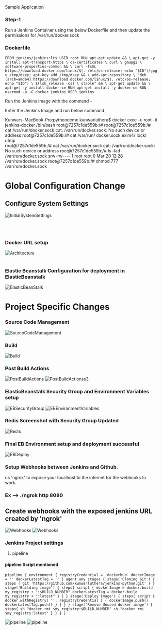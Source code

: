 Sample Application

### Step-1

Run a Jenkins Container using the below Dockerfile and then update the permissions for
/var/run/docker.sock

### Dockerfile

`FROM jenkins/jenkins:lts
USER root
RUN apt-get update && \
apt-get -y install apt-transport-https \
    ca-certificates \
    curl \
    gnupg2 \
    software-properties-common && \
curl -fsSL https://download.docker.com/linux/$(. /etc/os-release; echo "$ID")/gpg > /tmp/dkey; apt-key add /tmp/dkey && \
add-apt-repository \
    "deb [arch=amd64] https://download.docker.com/linux/$(. /etc/os-release; echo "$ID") \
    $(lsb_release -cs) \
    stable" && \
apt-get update && \
apt-get -y install docker-ce
RUN apt-get install -y docker-ce
RUN usermod -a -G docker jenkins
USER jenkins`

Run the Jenkins Image with the command - 


Enter the Jenkins Image and run below command

Kunwars-MacBook-Pro:pythondemo kunwarluthera$ docker exec -u root -it jenkins-docker /bin/bash
root@7257c1de559b:/# 
root@7257c1de559b:/# cat /var/run/docker.sock
cat: /var/run/docker.sock: No such device or address
root@7257c1de559b:/# cat /var/run/
docker.sock  exim4/       lock/        utmp         
root@7257c1de559b:/# cat /var/run/docker.sock 
cat: /var/run/docker.sock: No such device or address
root@7257c1de559b:/# ls -lad /var/run/docker.sock
srw-rw---- 1 root root 0 Mar 20 12:28 /var/run/docker.sock
root@7257c1de559b:/# chmod 777 /var/run/docker.sock



# Global Configuration Change


## Configure System Settings

![InitialSystemSettings](images/Global_Configuration_Change.png)

<br>
<br>

### Docker URL setup 

![Architecture](images/Docker_Builder_URL.png)
<br>
<br>

### Elastic Beanstalk Configuration for deployment in ElasticBeanstalk

![ElasticBeanStalk](images/Deploy_ElasticBeanstalk.png)

# Project Specific Changes 

### Source Code Management 

![SourceCodeManagement](images/Source_Code_Management_Git.png)

### Build

![Build](images/Build.png)

### Post Build Actions

![PostBuildActions](images/Post_Build.png)
![PostBuildActionss3](images/Post_Build_s3.png)

### ElasticBeanstalk Security Group and Environment Variables setup 

![EBSecurityGroup](images/EB-SecurityGroupUpdated.png)
![EBEnvironmentVariables](images/EB-EnviornmentVariables.png)

### Redis Screenshot with Security Group Updated

![Redis](images/Redis-Screenshot-UpdatedSecurityGroup.png)

### Final EB Environment setup and deployment successful 

![EBDeploy](images/Elastic-Beanstalk-DockerAppDeployed.png)

### Setup Webhooks between Jenkins and Github.

us 'ngrok' to expose your localhost to the internet for the webhooks to work.

### Ex --> ./ngrok http 8080

## Create webhooks with the exposed jenkins URL created by 'ngrok'

![Webhooks](images/webhooks.png)
![Webhooks](images/webhooks-git-pull.png)

### Jenkins Project settings 

1. pipeline 

#### pipeline Script mentioned

`pipeline {
  environment {
    registryCredential = 'dockerhub'
    dockerImage = ''
    dockerLatestTag = ''
  }
  agent any
  stages {
    stage('Cloning Git') {
      steps {
        git 'https://github.com/kunwarluthera/jenkins-python.git'
      }
    }
    stage('Building image') {
      steps{
        script {
          dockerImage = docker.build my_registry + ":$BUILD_NUMBER"
          dockerLatestTag = docker.build my_registry + ":latest"
        }
      }
    }
    stage('Deploy Image') {
  steps{
    script {
      docker.withRegistry( '', registryCredential ) {
        dockerImage.push()
        dockerLatestTag.push()
      }
    }
  }
}
stage('Remove Unused docker image') {
  steps{
    sh "docker rmi $my_registry:$BUILD_NUMBER"
    sh "docker rmi $my_registry:latest"
  }
}
  }
}`

![pipeline](images/pipeline-screenshot-1.png)
![pipeline](images/pipeline-screenshot-2.png)